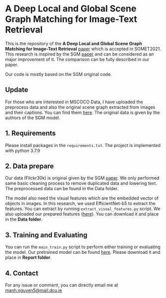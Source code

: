 # A Deep Local and Global Scene Graph Matching for Image-Text Retrieval

This is the repository of the **A Deep Local and Global Scene Graph Matching for Image-Text Retrieval** [paper](https://arxiv.org/abs/2106.02400) which is accepted in SOMET2021. This research is inspired by the SGM [paper](https://arxiv.org/abs/1910.05134) and can be considered as an major improvement of it. The comparison can be fully described in our paper.

Our code is mostly based on the SGM original code.

## Update
For those who are interested in MSCOCO Data, I have uploaded the preprocess data and also the original scene graph extracted from images and their captions. You can find them [here](https://drive.google.com/drive/folders/1Q1Msy6kV0pzZ7uxrDjDQW34Ta9CucI4i?usp=sharing). The original data is given by the authors of the SGM model.

## 1. Requirements
Please install packages in the ```requirements.txt```. The project is implemented with python 3.7.9

## 2. Data prepare
Our data (Flickr30k) is original given by the SGM [paper](https://arxiv.org/abs/1910.05134). We only performed same basic cleaning process to remove duplicated data and lowering text. The preprocessed data can be found in the Data folder.

The model also need the visual features which are the embedded vector of objects in images. In this research, we used EfficientNet-b5 to extract the features. You can extract by running ```extract_visual_features.py``` script. We also uploaded our prepared features ([here](https://drive.google.com/drive/folders/1IvlmTZ9wUpOVIr9MzPgWZB5aYTaTD0jn?usp=sharing)). You can download it and place in the **Data folder**.

## 3. Training and Evaluating
You can run the ```main_train.py``` script to perform either training or evaluating the model. Our pretrained model can be found [here](https://drive.google.com/drive/folders/100t_GxbhycwfQO82cz-7Xfkn8_t69_Vz?usp=sharing). Please download it and place in **Report folder**.

## 4. Contact
For any issue or comment, you can directly email me at manh.nguyen5@mail.dcu.ie
